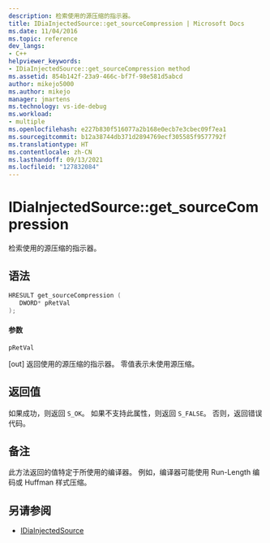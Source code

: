 ```yaml
---
description: 检索使用的源压缩的指示器。
title: IDiaInjectedSource::get_sourceCompression | Microsoft Docs
ms.date: 11/04/2016
ms.topic: reference
dev_langs:
- C++
helpviewer_keywords:
- IDiaInjectedSource::get_sourceCompression method
ms.assetid: 854b142f-23a9-466c-bf7f-98e581d5abcd
author: mikejo5000
ms.author: mikejo
manager: jmartens
ms.technology: vs-ide-debug
ms.workload:
- multiple
ms.openlocfilehash: e227b830f516077a2b168e0ecb7e3cbec09f7ea1
ms.sourcegitcommit: b12a38744db371d2894769ecf305585f9577792f
ms.translationtype: HT
ms.contentlocale: zh-CN
ms.lasthandoff: 09/13/2021
ms.locfileid: "127832084"
---
```

# <a name="idiainjectedsourceget_sourcecompression"></a>IDiaInjectedSource::get_sourceCompression
检索使用的源压缩的指示器。

## <a name="syntax"></a>语法

```C++
HRESULT get_sourceCompression ( 
   DWORD* pRetVal
);
```

#### <a name="parameters"></a>参数
 `pRetVal`

[out] 返回使用的源压缩的指示器。 零值表示未使用源压缩。

## <a name="return-value"></a>返回值
 如果成功，则返回 `S_OK`。 如果不支持此属性，则返回 `S_FALSE`。 否则，返回错误代码。

## <a name="remarks"></a>备注
 此方法返回的值特定于所使用的编译器。 例如，编译器可能使用 Run-Length 编码或 Huffman 样式压缩。

## <a name="see-also"></a>另请参阅
- [IDiaInjectedSource](../../debugger/debug-interface-access/idiainjectedsource.md)
